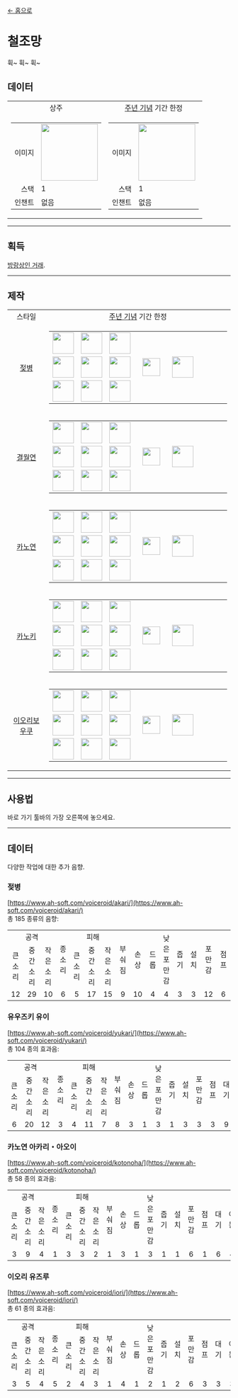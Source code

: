 [← 홈으로](../)
# 철조망
휙~ 휙~ 휙~

## 데이터
<table>
    <tr>
        <td align="center">상주</td>
        <td align="center"><a href="../feature/anniversary.md">주년 기념</a> 기간 한정</td>
    </tr>
    <tr>
        <td>
            <table>
                <tr><td align="end">이미지</td><td><img src="https://i.imgur.com/V0CIsFZ.png" width="128"/></td></tr>
                <tr><td align="end">스택</td><td>1</td></tr>
                <tr><td align="end">인챈트</td><td>없음</td></tr>
            </table>
        </td>
        <td>
            <table>
                <tr><td align="end">이미지</td><td><img src="https://i.imgur.com/GcZe1DG.png" width="128"/></td></tr>
                <tr><td align="end">스택</td><td>1</td></tr>
                <tr><td align="end">인챈트</td><td>없음</td></tr>
            </table>
        </td>
    </tr>
</table>

---

## 획득
[방랑상인 거래](../feature/enhanced_wandering_trader.md).

---

## 제작
<table>
    <tr>
        <td align="center">스타일</td>
        <td align="center"><a href="../feature/anniversary.md">주년 기념</a> 기간 한정</td>
    </tr>
    <tr>
        <td align="center"><a href="#젖병">젖병</a></td>
        <td>
            <table>
                <tr><td><img src="https://i.imgur.com/For9m4S.png" width="48"/></td><td><img src="https://i.imgur.com/Nz7hGwj.png" width="48"/></td><td><img src="https://i.imgur.com/For9m4S.png" width="48"/></td><td colspan="3"></td></tr>
                <tr><td><img src="https://i.imgur.com/Nz7hGwj.png" width="48"/></td><td><img src="https://i.imgur.com/wl43BjZ.png" width="48"/></td><td><img src="https://i.imgur.com/Nz7hGwj.png" width="48"/></td><td width="70" align="center"><img src="https://i.imgur.com/VE0KqIE.png" width="40"/></td><td><img src="https://i.imgur.com/GcZe1DG.png" width="48"/></td><td width="70"></td></tr>
                <tr><td><img src="https://i.imgur.com/For9m4S.png" width="48"/></td><td><img src="https://i.imgur.com/Nz7hGwj.png" width="48"/></td><td><img src="https://i.imgur.com/For9m4S.png" width="48"/></td><td colspan="3"></td></tr>
            </table>
        </td>
    </tr>
    <tr>
        <td align="center"><a href="#결월연">결월연</a></td>
        <td>
            <table>
                <tr><td><img src="https://i.imgur.com/oy4arVO.png" width="48"/></td><td><img src="https://i.imgur.com/Nz7hGwj.png" width="48"/></td><td><img src="https://i.imgur.com/oy4arVO.png" width="48"/></td><td colspan="3"></td></tr>
                <tr><td><img src="https://i.imgur.com/Nz7hGwj.png" width="48"/></td><td><img src="https://i.imgur.com/wl43BjZ.png" width="48"/></td><td><img src="https://i.imgur.com/Nz7hGwj.png" width="48"/></td><td width="70" align="center"><img src="https://i.imgur.com/VE0KqIE.png" width="40"/></td><td><img src="https://i.imgur.com/GcZe1DG.png" width="48"/></td><td width="70"></td></tr>
                <tr><td><img src="https://i.imgur.com/oy4arVO.png" width="48"/></td><td><img src="https://i.imgur.com/Nz7hGwj.png" width="48"/></td><td><img src="https://i.imgur.com/oy4arVO.png" width="48"/></td><td colspan="3"></td></tr>
            </table>
        </td>
    </tr>
    <tr>
        <td align="center"><a href="#카노연">카노연</a></td>
        <td>
            <table>
                <tr><td><img src="https://i.imgur.com/2zBzrvI.png" width="48"/></td><td><img src="https://i.imgur.com/Nz7hGwj.png" width="48"/></td><td><img src="https://i.imgur.com/2zBzrvI.png" width="48"/></td><td colspan="3"></td></tr>
                <tr><td><img src="https://i.imgur.com/Nz7hGwj.png" width="48"/></td><td><img src="https://i.imgur.com/wl43BjZ.png" width="48"/></td><td><img src="https://i.imgur.com/Nz7hGwj.png" width="48"/></td><td width="70" align="center"><img src="https://i.imgur.com/VE0KqIE.png" width="40"/></td><td><img src="https://i.imgur.com/GcZe1DG.png" width="48"/></td><td width="70"></td></tr>
                <tr><td><img src="https://i.imgur.com/2zBzrvI.png" width="48"/></td><td><img src="https://i.imgur.com/Nz7hGwj.png" width="48"/></td><td><img src="https://i.imgur.com/2zBzrvI.png" width="48"/></td><td colspan="3"></td></tr>
            </table>
        </td>
    </tr>
    <tr>
        <td align="center"><a href="#카노키">카노키</a></td>
        <td>
            <table>
                <tr><td><img src="https://i.imgur.com/tdDZdWW.png" width="48"/></td><td><img src="https://i.imgur.com/Nz7hGwj.png" width="48"/></td><td><img src="https://i.imgur.com/tdDZdWW.png" width="48"/></td><td colspan="3"></td></tr>
                <tr><td><img src="https://i.imgur.com/Nz7hGwj.png" width="48"/></td><td><img src="https://i.imgur.com/wl43BjZ.png" width="48"/></td><td><img src="https://i.imgur.com/Nz7hGwj.png" width="48"/></td><td width="70" align="center"><img src="https://i.imgur.com/VE0KqIE.png" width="40"/></td><td><img src="https://i.imgur.com/GcZe1DG.png" width="48"/></td><td width="70"></td></tr>
                <tr><td><img src="https://i.imgur.com/tdDZdWW.png" width="48"/></td><td><img src="https://i.imgur.com/Nz7hGwj.png" width="48"/></td><td><img src="https://i.imgur.com/tdDZdWW.png" width="48"/></td><td colspan="3"></td></tr>
            </table>
        </td>
    </tr>
    <tr>
        <td align="center"><a href="#이오리보우쿠">이오리보우쿠</a></td>
        <td>
            <table>
                <tr><td><img src="https://i.imgur.com/coNUdm3.png" width="48"/></td><td><img src="https://i.imgur.com/Nz7hGwj.png" width="48"/></td><td><img src="https://i.imgur.com/coNUdm3.png" width="48"/></td><td colspan="3"></td></tr>
                <tr><td><img src="https://i.imgur.com/Nz7hGwj.png" width="48"/></td><td><img src="https://i.imgur.com/wl43BjZ.png" width="48"/></td><td><img src="https://i.imgur.com/Nz7hGwj.png" width="48"/></td><td width="70" align="center"><img src="https://i.imgur.com/VE0KqIE.png" width="40"/></td><td><img src="https://i.imgur.com/GcZe1DG.png" width="48"/></td><td width="70"></td></tr>
                <tr><td><img src="https://i.imgur.com/coNUdm3.png" width="48"/></td><td><img src="https://i.imgur.com/Nz7hGwj.png" width="48"/></td><td><img src="https://i.imgur.com/coNUdm3.png" width="48"/></td><td colspan="3"></td></tr>
            </table>
        </td>
    </tr>
</table>

---

## 사용법
바로 가기 툴바의 가장 오른쪽에 놓으세요.

---

## 데이터
다양한 작업에 대한 추가 음향.

### 젖병
[https://www.ah-soft.com/voiceroid/akari/](https://www.ah-soft.com/voiceroid/akari/)  
총 185 종류의 음향:
<table>
    <tr><td align="center" colspan="3">공격</td><td align="center" rowspan="2">종소리</td><td align="center" colspan="3">피해</td><td align="center" rowspan="2">부숴짐</td><td align="center" rowspan="2">손상</td><td align="center" rowspan="2">드롭</td><td align="center" rowspan="2">낮은 포만감</td><td align="center" rowspan="2">줍기</td><td align="center" rowspan="2">설치</td><td align="center" rowspan="2">포만감</td><td align="center" rowspan="2">점프</td><td align="center" rowspan="2">대기</td><td align="center" rowspan="2">이동</td><td align="center" colspan="2">경험치</td></tr>
    <tr><td align="center">큰 소리</td><td align="center">중간 소리</td><td align="center">작은 소리</td><td align="center">큰 소리</td><td align="center">중간 소리</td><td align="center">작은 소리</td><td align="center">실패</td><td align="center">성공</td></tr>
    <tr><td align="center">12</td><td align="center">29</td><td align="center">10</td><td align="center">6</td><td align="center">5</td><td align="center">17</td><td align="center">15</td><td align="center">9</td><td align="center">10</td><td align="center">4</td><td align="center">4</td><td align="center">3</td><td align="center">3</td><td align="center">12</td><td align="center">6</td><td align="center">6</td><td align="center">15</td><td align="center">8</td><td align="center">11</td></tr>
</table>

### 유우즈키 유이
[https://www.ah-soft.com/voiceroid/yukari/](https://www.ah-soft.com/voiceroid/yukari/)  
총 104 종의 효과음: 
<table>
    <tr><td align="center" colspan="3">공격</td><td align="center" rowspan="2">종소리</td><td align="center" colspan="3">피해</td><td align="center" rowspan="2">부숴짐</td><td align="center" rowspan="2">손상</td><td align="center" rowspan="2">드롭</td><td align="center" rowspan="2">낮은 포만감</td><td align="center" rowspan="2">줍기</td><td align="center" rowspan="2">설치</td><td align="center" rowspan="2">포만감</td><td align="center" rowspan="2">점프</td><td align="center" rowspan="2">대기</td><td align="center" rowspan="2">이동</td><td align="center" colspan="2">경험치</td></tr>
    <tr><td align="center">큰 소리</td><td align="center">중간 소리</td><td align="center">작은 소리</td><td align="center">큰 소리</td><td align="center">중간 소리</td><td align="center">작은 소리</td><td align="center">실패</td><td align="center">성공</td></tr>
    <tr><td align="center">6</td><td align="center">20</td><td align="center">12</td><td align="center">3</td><td align="center">4</td><td align="center">11</td><td align="center">7</td><td align="center">8</td><td align="center">3</td><td align="center">1</td><td align="center">3</td><td align="center">1</td><td align="center">3</td><td align="center">3</td><td align="center">3</td><td align="center">9</td><td align="center">3</td><td align="center">2</td><td align="center">2</td></tr>
</table>

### 카노연 아카리・아오이
[https://www.ah-soft.com/voiceroid/kotonoha/](https://www.ah-soft.com/voiceroid/kotonoha/)  
총 58 종의 효과음:
<table>
    <tr><td align="center" colspan="3">공격</td><td align="center" rowspan="2">종소리</td><td align="center" colspan="3">피해</td><td align="center" rowspan="2">부숴짐</td><td align="center" rowspan="2">손상</td><td align="center" rowspan="2">드롭</td><td align="center" rowspan="2">낮은 포만감</td><td align="center" rowspan="2">줍기</td><td align="center" rowspan="2">설치</td><td align="center" rowspan="2">포만감</td><td align="center" rowspan="2">점프</td><td align="center" rowspan="2">대기</td><td align="center" rowspan="2">이동</td><td align="center" colspan="2">경험치</td></tr>
    <tr><td align="center">큰 소리</td><td align="center">중간 소리</td><td align="center">작은 소리</td><td align="center">큰 소리</td><td align="center">중간 소리</td><td align="center">작은 소리</td><td align="center">실패</td><td align="center">성공</td></tr>
    <tr><td align="center">3</td><td align="center">9</td><td align="center">4</td><td align="center">1</td><td align="center">3</td><td align="center">3</td><td align="center">2</td><td align="center">1</td><td align="center">3</td><td align="center">1</td><td align="center">3</td><td align="center">1</td><td align="center">1</td><td align="center">6</td><td align="center">1</td><td align="center">6</td><td align="center">4</td><td align="center">5</td><td align="center">1</td></tr>
</table>

### 이오리 유즈루
[https://www.ah-soft.com/voiceroid/iori/](https://www.ah-soft.com/voiceroid/iori/)  
총 61 종의 효과음:
<table>
    <tr><td align="center" colspan="3">공격</td><td align="center" rowspan="2">종소리</td><td align="center" colspan="3">피해</td><td align="center" rowspan="2">부숴짐</td><td align="center" rowspan="2">손상</td><td align="center" rowspan="2">드롭</td><td align="center" rowspan="2">낮은 포만감</td><td align="center" rowspan="2">줍기</td><td align="center" rowspan="2">설치</td><td align="center" rowspan="2">포만감</td><td align="center" rowspan="2">점프</td><td align="center" rowspan="2">대기</td><td align="center" rowspan="2">이동</td><td align="center" colspan="2">경험치</td></tr>
    <tr><td align="center">큰 소리</td><td align="center">중간 소리</td><td align="center">작은 소리</td><td align="center">큰 소리</td><td align="center">중간 소리</td><td align="center">작은 소리</td><td align="center">실패</td><td align="center">성공</td></tr>
    <tr><td align="center">3</td><td align="center">5</td><td align="center">4</td><td align="center">5</td><td align="center">2</td><td align="center">4</td><td align="center">3</td><td align="center">1</td><td align="center">4</td><td align="center">1</td><td align="center">2</td><td align="center">1</td><td align="center">2</td><td align="center">6</td><td align="center">3</td><td align="center">3</td><td align="center">3</td><td align="center">6</td><td align="center">3</td></tr>
</table>
